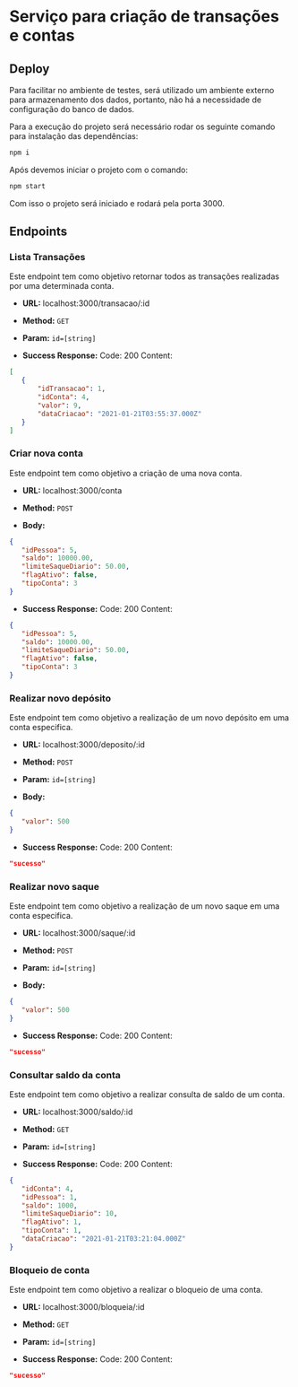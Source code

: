 # Serviço para criação de transações e contas

## Deploy

 Para facilitar no ambiente de testes, será utilizado um ambiente externo para armazenamento dos dados, portanto, não há a necessidade de configuração do banco de dados.

 Para a execução do projeto será necessário rodar os seguinte comando para instalação das dependências:

 ```bash
 npm i
 ```

 Após devemos iniciar o projeto com o comando:

 ```bash
 npm start
 ```

 Com isso o projeto será iniciado e rodará pela porta 3000.

## Endpoints

### Lista Transações 
 
 Este endpoint tem como objetivo retornar todos as transações realizadas por uma determinada conta.

 * **URL:** 
 localhost:3000/transacao/:id

 * **Method:** 
 `GET`

* **Param:**
 `id=[string]`

 * **Success Response:** 
 Code: 200
  Content: 
 ```json
 [
    {
        "idTransacao": 1,
        "idConta": 4,
        "valor": 9,
        "dataCriacao": "2021-01-21T03:55:37.000Z"
    }  
 ]
 ```

### Criar nova conta 
 
 Este endpoint tem como objetivo a criação de uma nova conta.

 * **URL:** 
 localhost:3000/conta

 * **Method:** 
 `POST`

 * **Body:**
 ```json
 {
    "idPessoa": 5,
    "saldo": 10000.00,
    "limiteSaqueDiario": 50.00,
    "flagAtivo": false,
    "tipoConta": 3
}
 ```

 * **Success Response:** 
 Code: 200
 Content: 
 ```json
 {
    "idPessoa": 5,
    "saldo": 10000.00,
    "limiteSaqueDiario": 50.00,
    "flagAtivo": false,
    "tipoConta": 3
}
 ```

 ### Realizar novo depósito
 
 Este endpoint tem como objetivo a realização de um novo depósito em uma conta especifica.

 * **URL:** 
 localhost:3000/deposito/:id

 * **Method:** 
 `POST`

 * **Param:** 
 `id=[string]`

 * **Body:**
 ```json
 {
    "valor": 500
}
 ```

 * **Success Response:** 
 Code: 200
 Content: 
 ```json
 "sucesso"
 ```

  ### Realizar novo saque
 
 Este endpoint tem como objetivo a realização de um novo saque em uma conta especifica.

 * **URL:** 
 localhost:3000/saque/:id

 * **Method:** 
 `POST`

 * **Param:** 
 `id=[string]`

 * **Body:**
 ```json
 {
    "valor": 500
}
 ```

 * **Success Response:** 
 Code: 200
 Content: 
 ```json
 "sucesso"
 ```

 ### Consultar saldo da conta
 
 Este endpoint tem como objetivo a realizar consulta de saldo de um conta.

 * **URL:** 
 localhost:3000/saldo/:id

 * **Method:** 
 `GET`

 * **Param:** 
 `id=[string]`

 * **Success Response:** 
 Code: 200
 Content: 
 ```json
{
    "idConta": 4,
    "idPessoa": 1,
    "saldo": 1000,
    "limiteSaqueDiario": 10,
    "flagAtivo": 1,
    "tipoConta": 1,
    "dataCriacao": "2021-01-21T03:21:04.000Z"
}
 ```

 ### Bloqueio de conta
 
 Este endpoint tem como objetivo a realizar o bloqueio de uma conta.

 * **URL:** 
 localhost:3000/bloqueia/:id

 * **Method:** 
 `GET`

 * **Param:** 
 `id=[string]`

 * **Success Response:** 
 Code: 200
 Content: 
 ```json
"sucesso"
 ```